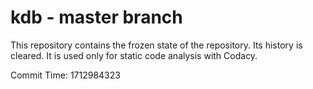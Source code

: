 # kdb - master branch

This repository contains the frozen state of the repository.
Its history is cleared. It is used only for static code
analysis with Codacy.

Commit Time: 1712984323